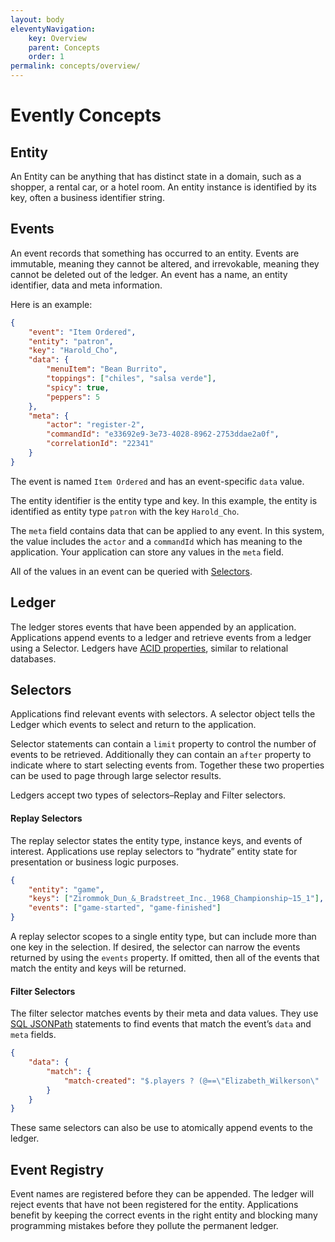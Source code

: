 ```yaml
---
layout: body
eleventyNavigation:
    key: Overview
    parent: Concepts
    order: 1
permalink: concepts/overview/
---
```


# Evently Concepts

## Entity

An Entity can be anything that has distinct state in a domain, such as a shopper, a rental car, or a hotel room. An entity instance is identified by its key, often a business identifier string.

## Events

An event records that something has occurred to an entity. Events are immutable, meaning they cannot be altered, and irrevokable, meaning they cannot be deleted out of the ledger. An event has a name, an entity identifier, data and meta information.

Here is an example:

```json
{
    "event": "Item Ordered",
    "entity": "patron",
    "key": "Harold_Cho",
    "data": {
        "menuItem": "Bean Burrito",
        "toppings": ["chiles", "salsa verde"],
        "spicy": true,
        "peppers": 5
    },
    "meta": {
        "actor": "register-2",
        "commandId": "e33692e9-3e73-4028-8962-2753ddae2a0f",
        "correlationId": "22341"
    }
}
```

The event is named `Item Ordered` and has an event-specific `data` value.

The entity identifier is the entity type and key. In this example, the entity is identified as entity type `patron` with the key `Harold_Cho`.

The `meta` field contains data that can be applied to any event. In this system, the value includes the `actor` and a `commandId` which has meaning to the application. Your application can store any values in the `meta` field.

All of the values in an event can be queried with [Selectors](#selectors).

## Ledger

The ledger stores events that have been appended by an application. Applications append events to a ledger and retrieve events from a ledger using a Selector. Ledgers have [ACID properties](acid), similar to relational databases.

## Selectors

Applications find relevant events with selectors. A selector object tells the Ledger which events to select and return to the application.

Selector statements can contain a `limit` property to control the number of events to be retrieved. Additionally they can contain an `after` property to indicate where to start selecting events from. Together these two properties can be used to page through large selector results.

Ledgers accept two types of selectors–Replay and Filter selectors.

#### Replay Selectors

The replay selector states the entity type, instance keys, and events of interest. Applications use replay selectors to “hydrate” entity state for presentation or business logic purposes.

```json
{
    "entity": "game",
    "keys": ["Zirommok_Dun_&_Bradstreet_Inc._1968_Championship~15_1"],
    "events": ["game-started", "game-finished"]
}
```

A replay selector scopes to a single entity type, but can include more than one key in the selection. If desired, the selector can narrow the events returned by using the `events` property. If omitted, then all of the events that match the entity and keys will be returned.

#### Filter Selectors

The filter selector matches events by their meta and data values. They use [SQL JSONPath](sql-jsonpath) statements to find events that match the event’s `data` and `meta` fields.

```json
{
    "data": {
        "match": {
            "match-created": "$.players ? (@==\"Elizabeth_Wilkerson\" || @==\"Amal_Hussein\")"
        }
    }
}
```

These same selectors can also be use to atomically append events to the ledger.

## Event Registry

Event names are registered before they can be appended. The ledger will reject events that have not been registered for the entity. Applications benefit by keeping the correct events in the right entity and blocking many programming mistakes before they pollute the permanent ledger.
